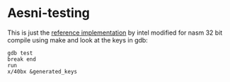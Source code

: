 # Aesni-testing

This is just the [reference implementation](https://www.intel.com/content/dam/doc/white-paper/advanced-encryption-standard-new-instructions-set-paper.pdf) by intel modified for nasm 32 bit
compile using make and look at the keys in gdb:
```
gdb test
break end
run
x/40bx &generated_keys
 ```